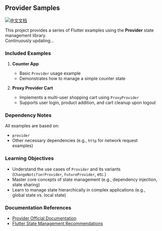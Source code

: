 ## Provider Samples

[![中文文档](https://img.shields.io/badge/文档-中文-blue?style=flat-square)](README_ZH.md)

This project provides a series of Flutter examples using the **Provider** state management library.  
Continuously updating...  

### Included Examples  

1. **Counter App**  
   - Basic `Provider` usage example  
   - Demonstrates how to manage a simple counter state  

2. **Proxy Provider Cart**  
   - Implements a multi-user shopping cart using `ProxyProvider`  
   - Supports user login, product addition, and cart cleanup upon logout  

### Dependency Notes  
All examples are based on:  
- `provider`  
- Other necessary dependencies (e.g., `http` for network request examples)  

### Learning Objectives  
- Understand the use cases of `Provider` and its variants (`ChangeNotifierProvider`, `FutureProvider`, etc.)  
- Master core concepts of state management (e.g., dependency injection, state sharing)  
- Learn to manage state hierarchically in complex applications (e.g., global state vs. local state)  

### Documentation References  
- [Provider Official Documentation](https://pub.dev/packages/provider)  
- [Flutter State Management Recommendations](https://docs.flutter.dev/data-and-backend/state-mgmt/options)
